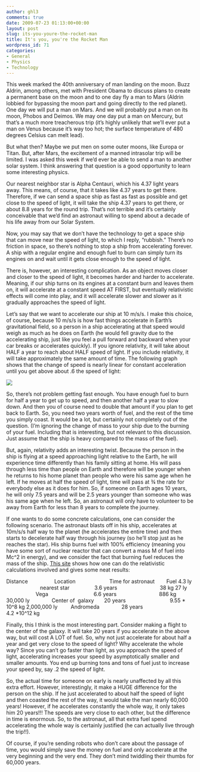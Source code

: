 ```yaml
---
author: ghl3
comments: true
date: 2009-07-23 01:13:00+00:00
layout: post
slug: its-you-youre-the-rocket-man
title: It's you, you're the Rocket Man
wordpress_id: 71
categories:
- General
- Physics
- Technology
---
```


This week marked the 40th anniversary of man landing on the moon.  Buzz Aldrin, among others, met with President Obama to discuss plans to create a permanent base on the moon and to one day fly a man to Mars (Aldrin lobbied for bypassing the moon part and going directly to the red planet).  One day we will put a man on Mars.  And we will probably put a man on its moon, Phobos and Deimos.  We may one day put a man on Mercury, but that’s a much more treacherous trip (it’s highly unlikely that we’ll ever put a man on Venus because it’s way too hot; the surface temperature of 480 degrees Celsius can melt lead).

But what then?  Maybe we put men on some outer moons, like Europa or Titan.  But, after Mars, the excitement of a manned intrasolar trip will be limited.  I was asked this week if we’d ever be able to send a man to another solar system.  I think answering that question is a good opportunity to learn some interesting physics.

Our nearest neighbor star is Alpha Centauri, which his 4.37 light years away.  This means, of course, that it takes like 4.37 years to get there.  Therefore, if we can send a space ship as fast as fast as possible and get close to the speed of light, it will take the ship 4.37 years to get there, or about 8.8 years for the round trip.  That’s not terrible and it’s certainly conceivable that we’d find an astronaut willing to spend about a decade of his life away from our Solar System.

Now, you may say that we don’t have the technology to get a space ship that can move near the speed of light, to which I reply, “rubbish.”  There’s no friction in space, so there’s nothing to stop a ship from accelerating forever.  A ship with a regular engine and enough fuel to burn can simply turn its engines on and wait until it gets close enough to the speed of light.

There is, however, an interesting complication.  As an object moves closer and closer to the speed of light, it becomes harder and harder to accelerate.  Meaning, if our ship turns on its engines at a constant burn and leaves them on, it will accelerate at a constant speed AT FIRST, but eventually relativistic effects will come into play, and it will accelerate slower and slower as it gradually approaches the speed of light.

Let’s say that we want to accelerate our ship at 10 m/s/s.  I make this choice, of course, because 10 m/s/s is how fast things accelerate in Earth’s gravitational field, so a person in a ship accelerating at that speed would weigh as much as he does on Earth (he would fell gravity due to the accelerating ship, just like you feel a pull forward and backward when your car breaks or accelerates quickly).  If you ignore relativity, it will take about HALF a year to reach about HALF speed of light. If you include relativity, it will take approximately the same amount of time. The following graph shows that the change of speed is nearly linear for constant acceleration until you get above about .6 the speed of light:

![](http://physics.nmt.edu/~raymond/classes/ph13xbook/img841.png)

So, there’s not problem getting fast enough.  You have enough fuel to burn for half a year to get up to speed, and then another half a year to slow down.  And then you of course need to double that amount if you plan to get back to Earth.  So, you need two years worth of fuel, and the rest of the time you simply coast.  It would be a lot, but certainly not completely out of the question.  (I’m ignoring the change of mass to your ship due to the burning of your fuel.  Including that is interesting, but not relevant to this discussion.  Just assume that the ship is heavy compared to the mass of the fuel).

But, again, relativity adds an interesting twist.  Because the person in the ship is flying at a speed approaching light relative to the Earth, he will experience time differently than his family sitting at home.  His will pass through less time than people on Earth and therefore will be younger when he returns to his home planet than people who were his same age when he left.  If he moves at half the speed of light, time will pass at ¾ the rate for everybody else as it does for him.  So, if someone on Earth ages 10 years, he will only 7.5 years and will be 2.5 years younger than someone who was his same age when he left.  So, an astronaut will only have to volunteer to be away from Earth for less than 8 years to complete the journey.

If one wants to do some concrete calculations, one can consider the following scenario.  The astronaut blasts off in his ship, accelerates at 10m/s/s half way to the planet (he accelerates the entire time) and then starts to decelerate half way through his journey (so he’ll stop just as he reaches the star).  His ship burns fuel with 100% efficiency (meaning you have some sort of nuclear reactor that can convert a mass M of fuel into Mc^2 in energy), and we consider the fact that burning fuel reduces the mass of the ship.  [This site](http://math.ucr.edu/home/baez/physics/Relativity/SR/rocket.html) shows how one can do the relativistic calculations involved and gives some neat results:

Distance                  Location                      	  		   Time for astronaut        Fuel
4.3 ly                               nearest star                            3.6 years                            		38 kg
27 ly                                 Vega                                                  6.6 years                            		886 kg
30,000 ly                   Center of  galaxy      	20 years                              		9.55 * 10^8 kg
2,000,000 ly         Andromeda               28 years                              		4.2 *10^12 kg

Finally, this I think is the most interesting part.  Consider making a flight to the center of the galaxy.  It will take 20 years if you accelerate in the above way, but will cost A LOT of fuel.  So, why not just accelerate for about half a year and get very close to the speed of light?  Why accelerate the whole way?  Since you can’t go faster than light, as you approach the speed of light, accelerating increases your speed by asymptotically smaller and smaller amounts.  You end up burning tons and tons of fuel just to increase your speed by, say .2 the speed of light.

So, the actual time for someone on early is nearly unaffected by all this extra effort.  However, interestingly, it make a HUGE difference for the person on the ship.  If he just accelerated to about half the speed of light and then coasted the rest of the way, it would take the man nearly 60,000 years!  However, if he accelerates constantly the whole way, it only takes him 20 years!!!  The speeds are very close to each other, but the difference in time is enormous.  So, to the astronaut, all that extra fuel spend accelerating the whole way is certainly justified (he can actually live through the trip!!).

Of course, if you’re sending robots who don’t care about the passage of time, you would simply save the money on fuel and only accelerate at the very beginning and the very end.  They don’t mind twiddling their thumbs for 60,000 years.
